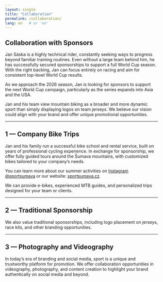 ```yaml
---
layout: single
title: "Collaboration"
permalink: /collaboration/
lang: en   # or 'en'
---
```


## Collaboration with Sponsors

Jan Sáska is a highly technical rider, constantly seeking ways to progress beyond familiar training routines. Even without a large team behind him, he has successfully secured sponsorships to support a full World Cup season. With the right backing, Jan can focus entirely on racing and aim for consistent top-level World Cup results.

As we approach the 2026 season, Jan is looking for sponsors to support the next World Cup campaign, particularly as the series expands into Asia and the USA.  

Jan and his team view mountain biking as a broader and more dynamic sport than simply displaying logos on team jerseys. We believe our vision could align with your brand and offer unique promotional opportunities.

---

## 1 — Company Bike Trips

Jan and his family run a successful bike school and rental service, built on years of professional cycling experience. In exchange for sponsorship, we offer fully guided tours around the Šumava mountains, with customized bikes tailored to your company’s needs.  

You can learn more about our summer activities on [Instagram @sportsumava](https://www.instagram.com/sportsumava) or our website: [sportsumava.cz](https://sportsumava.cz).  

We can provide e-bikes, experienced MTB guides, and personalized trips designed for your team or clients.

---

## 2 — Traditional Sponsorship

We also value traditional sponsorships, including logo placement on jerseys, race kits, and other branding opportunities.  

---

## 3 — Photography and Videography

In today’s era of branding and social media, sport is a unique and trustworthy platform for promotion. We offer collaboration opportunities in videography, photography, and content creation to highlight your brand authentically on social media and beyond.
